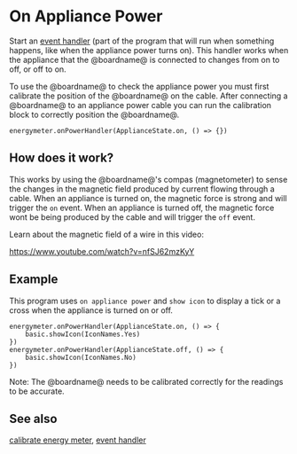 # On Appliance Power

Start an [event handler](/makecode-blockeditor/reference/event-handler) (part of the program that will run when something happens, like when the appliance power turns on). 
This handler works when the appliance that the @boardname@ is connected to changes from on to off, or off to on.

To use the @boardname@ to check the appliance power you must first calibrate the position of the @boardname@ on the cable. After connecting a @boardname@ to an appliance power cable you can run the calibration block to correctly position the @boardname@.

```sig
energymeter.onPowerHandler(ApplianceState.on, () => {})
```

## How does it work?
This works by using the @boardname@'s compas (magnetometer) to sense the changes in the magnetic field produced by current flowing through a cable. When an appliance is turned on, the magnetic force is strong and will trigger the `on` event. When an appliance is turned off, the magnetic force wont be being produced by the cable and will trigger the `off` event.

Learn about the magnetic field of a wire in this video:

https://www.youtube.com/watch?v=nfSJ62mzKyY

## Example

This program uses `on appliance power` and `show icon` to display a tick or a cross when the appliance is turned on or off.

```blocks
energymeter.onPowerHandler(ApplianceState.on, () => {
    basic.showIcon(IconNames.Yes)
})
energymeter.onPowerHandler(ApplianceState.off, () => {
    basic.showIcon(IconNames.No)
})
```

Note: The @boardname@ needs to be calibrated correctly for the readings to be accurate.

## See also

[calibrate energy meter](/makecode-blockeditor/reference/energymeter/calibrate), [event handler](/makecode-blockeditor/reference/event-handler)
